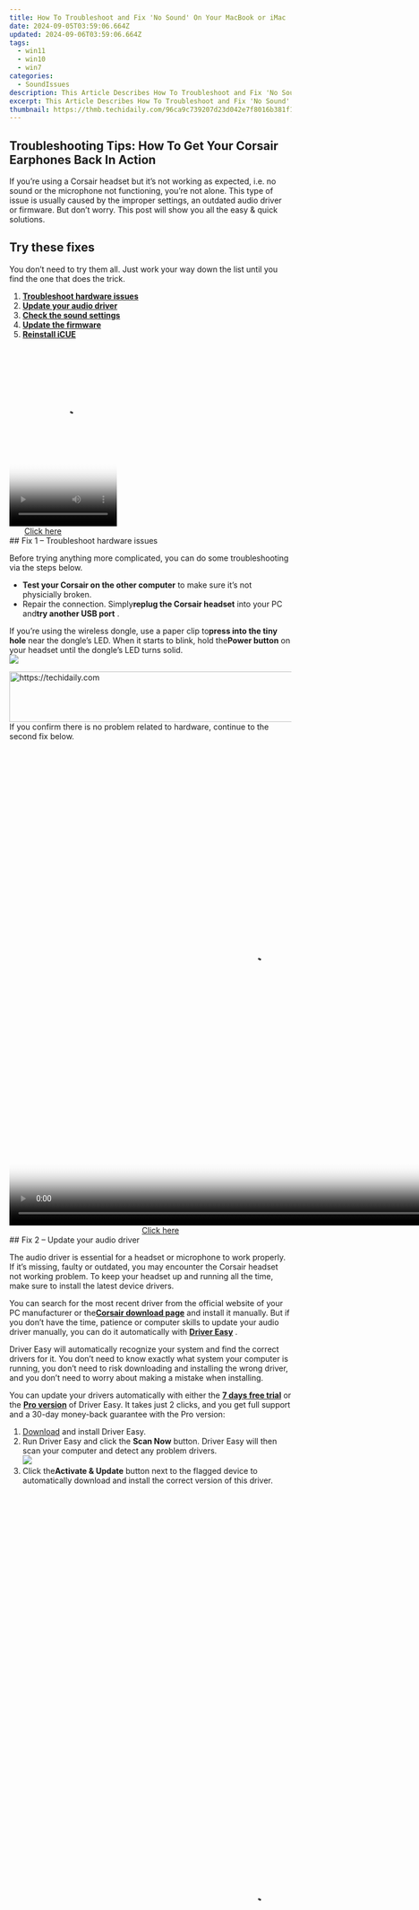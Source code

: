 ```yaml
---
title: How To Troubleshoot and Fix 'No Sound' On Your MacBook or iMac
date: 2024-09-05T03:59:06.664Z
updated: 2024-09-06T03:59:06.664Z
tags:
  - win11
  - win10
  - win7
categories:
  - SoundIssues
description: This Article Describes How To Troubleshoot and Fix 'No Sound' On Your MacBook or iMac
excerpt: This Article Describes How To Troubleshoot and Fix 'No Sound' On Your MacBook or iMac
thumbnail: https://thmb.techidaily.com/96ca9c739207d23d042e7f8016b381f18f2564ff73ddf98034c5d696bcc3f7e9.jpg
---
```


## Troubleshooting Tips: How To Get Your Corsair Earphones Back In Action

If you’re using a Corsair headset but it’s not working as expected, i.e. no sound or the microphone not functioning, you’re not alone. This type of issue is usually caused by the improper settings, an outdated audio driver or firmware. But don’t worry. This post will show you all the easy & quick solutions.

## Try these fixes

 You don’t need to try them all. Just work your way down the list until you find the one that does the trick.

1. **[Troubleshoot hardware issues](https://tools.techidaily.com/drivereasy/download/)**
2. **[Update your audio driver](https://tools.techidaily.com/drivereasy/download/)**
3. **[Check the sound settings](https://tools.techidaily.com/drivereasy/download/)**
4. **[Update the firmware](https://tools.techidaily.com/drivereasy/download/)**
5. **[Reinstall iCUE](https://tools.techidaily.com/drivereasy/download/)**

<!-- affiliate ads begin -->
<span id="1630055">
					<video width="192" height="320" style="cursor:pointer"
           poster="//a.impactradius-go.com/display-clicktoplayimage/1630055.png"
           onclick="if(!this.playClicked){this.play();this.setAttribute('controls',true);this.playClicked=true;}">
	   <source src="//a.impactradius-go.com/display-ad/18460-1630055">
	   <img src="//a.impactradius-go.com/display-clicktoplayimage/1630055.png" style="border: none; height: 100%; width: 100%; object-fit: contain">
	</video>
	<div style="width:120px;text-align:center"><a href="javascript:window.open(decodeURIComponent('https%3A%2F%2Fcaperobbin.sjv.io%2Fc%2F5597632%2F1630055%2F18460'), '_blank');void(0);">Click here</a></div>
</span>
<img height="0" width="0" src="https://imp.pxf.io/i/5597632/1630055/18460" style="position:absolute;visibility:hidden;" border="0" />
<!-- affiliate ads end -->
## Fix 1 – Troubleshoot hardware issues

 Before trying anything more complicated, you can do some troubleshooting via the steps below.

* **Test your Corsair on the other computer** to make sure it’s not physicially broken.
* Repair the connection. Simply**replug the Corsair headset** into your PC and**try another USB port** .  

 If you’re using the wireless dongle, use a paper clip to**press into the tiny hole** near the dongle’s LED. When it starts to blink, hold the**Power button** on your headset until the dongle’s LED turns solid.  
![](https://images.drivereasy.com/wp-content/uploads/2021/04/reset-the-connection-with-dongle.jpg)

<!-- affiliate ads begin -->
<a href="https://aligracehair.sjv.io/c/5597632/1948954/19272" target="_top" id="1948954">
  <img src="//a.impactradius-go.com/display-ad/19272-1948954" border="0" alt="https://techidaily.com" width="728" height="90"/>
</a>
<img height="0" width="0" src="https://aligracehair.sjv.io/i/5597632/1948954/19272" style="position:absolute;visibility:hidden;" border="0" />
<!-- affiliate ads end -->
 If you confirm there is no problem related to hardware, continue to the second fix below.

<!-- affiliate ads begin -->
<span id="1484963">
					<video width="864" height="864" style="cursor:pointer"
           poster="//a.impactradius-go.com/display-clicktoplayimage/1484963.png"
           onclick="if(!this.playClicked){this.play();this.setAttribute('controls',true);this.playClicked=true;}">
	   <source src="//a.impactradius-go.com/display-ad/16446-1484963">
	   <img src="//a.impactradius-go.com/display-clicktoplayimage/1484963.png" style="border: none; height: 100%; width: 100%; object-fit: contain">
	</video>
	<div style="width:540px;text-align:center"><a href="javascript:window.open(decodeURIComponent('https%3A%2F%2Flaganoo.pxf.io%2Fc%2F5597632%2F1484963%2F16446'), '_blank');void(0);">Click here</a></div>
</span>
<img height="0" width="0" src="https://imp.pxf.io/i/5597632/1484963/16446" style="position:absolute;visibility:hidden;" border="0" />
<!-- affiliate ads end -->
## Fix 2 – Update your audio driver

 The audio driver is essential for a headset or microphone to work properly. If it’s missing, faulty or outdated, you may encounter the Corsair headset not working problem. To keep your headset up and running all the time, make sure to install the latest device drivers.

 You can search for the most recent driver from the official website of your PC manufacturer or the[**Corsair download page**](https://www.corsair.com/us/en/downloads) and install it manually. But if you don’t have the time, patience or computer skills to update your audio driver manually, you can do it automatically with **[Driver Easy](https://tools.techidaily.com/drivereasy/download/)**  .

 Driver Easy will automatically recognize your system and find the correct drivers for it. You don’t need to know exactly what system your computer is running, you don’t need to risk downloading and installing the wrong driver, and you don’t need to worry about making a mistake when installing.

 You can update your drivers automatically with either the [**7 days free trial**](https://tools.techidaily.com/drivereasy/download/) or the [**Pro version**](https://tools.techidaily.com/drivereasy/download/) of Driver Easy. It takes just 2 clicks, and you get full support and a 30-day money-back guarantee with the Pro version:

1. [Download](https://tools.techidaily.com/drivereasy/download/) and install Driver Easy.
2. Run Driver Easy and click the **Scan Now** button. Driver Easy will then scan your computer and detect any problem drivers.  
![](https://www.drivereasy.com/wp-content/uploads/2020/10/6_0_scan-now.jpg)
3. Click the**Activate & Update** button next to the flagged device to automatically download and install the correct version of this driver.  
<!-- affiliate ads begin -->
<span id="1424529">
					<video width="864" height="1536" style="cursor:pointer"
           poster="//a.impactradius-go.com/display-clicktoplayimage/1424529.png"
           onclick="if(!this.playClicked){this.play();this.setAttribute('controls',true);this.playClicked=true;}">
	   <source src="//a.impactradius-go.com/display-ad/16446-1424529">
	   <img src="//a.impactradius-go.com/display-clicktoplayimage/1424529.png" style="border: none; height: 100%; width: 100%; object-fit: contain">
	</video>
	<div style="width:540px;text-align:center"><a href="javascript:window.open(decodeURIComponent('https%3A%2F%2Flaganoo.pxf.io%2Fc%2F5597632%2F1424529%2F16446'), '_blank');void(0);">Click here</a></div>
</span>
<img height="0" width="0" src="https://imp.pxf.io/i/5597632/1424529/16446" style="position:absolute;visibility:hidden;" border="0" />
<!-- affiliate ads end -->

 Or click **Update All** to automatically download and install the correct version of all the drivers that are missing or out of date on your system (You’ll need the **[Pro version](https://tools.techidaily.com/drivereasy/download/)**  for this – when you select Update All, you’ll get a prompt to upgrade. If you’re not prepared to purchase the Pro version yet, Driver Easy provides a 7-day trial at no cost, granting access to all Pro features like fast downloads and easy installation. No charges will occur until after your 7-day trial period ends.)  
![](https://www.drivereasy.com/wp-content/uploads/2021/04/CORSAIR-HS60-HAPTIC-Gaming-Headset.png)
4. After updating, restart your computer to take effect.

**The Pro version of Driver Easy** comes with full technical support.  
 If you need assistance, please contact **Driver Easy’s support team** at **[support@drivereasy.com](https://tools.techidaily.com/drivereasy/download/) .**

 Does the driver update get your Corsair headset back to work now? If not, take a look at more fixes below.

<!-- affiliate ads begin -->
<a href="https://appsumo.8odi.net/c/5597632/2130871/7443" target="_top" id="2130871">
  <img src="//a.impactradius-go.com/display-ad/7443-2130871" border="0" alt="https://techidaily.com" width="728" height="90"/>
</a>
<img height="0" width="0" src="https://appsumo.8odi.net/i/5597632/2130871/7443" style="position:absolute;visibility:hidden;" border="0" />
<!-- affiliate ads end -->
## Fix 3 – Check the sound settings

 In most cases, your Corsair headset will be set as default automatically once it’s connected properly. But if you’ve constantly changed between the headsets and speakers, the settings might be messed up. And you’ll need to configure the correct setup manually.

1. In the Windows search box, type**control** and select**Control Panel** .  
![](https://images.drivereasy.com/wp-content/uploads/2021/04/control-panel-0.jpg)
2. Select**Small icons** next to View by and click**Sound** .  
![](https://images.drivereasy.com/wp-content/uploads/2021/04/control-panel-1.jpg)
3. On the**Playback** tab, make sure your Corsair headset is enabled (covered with a green check mark). Then, click it and click**Set Default** .  
<!-- affiliate ads begin -->
<a href="https://dhgate.sjv.io/c/5597632/1186802/12108" target="_top" id="1186802">
  <img src="//a.impactradius-go.com/display-ad/12108-1186802" border="0" alt="https://techidaily.com" width="728" height="90"/>
</a>
<img height="0" width="0" src="https://dhgate.sjv.io/i/5597632/1186802/12108" style="position:absolute;visibility:hidden;" border="0" />
<!-- affiliate ads end -->
![](https://images.drivereasy.com/wp-content/uploads/2021/04/sound-settings-3.jpg)
4. Navigate to the**Recording** tab. Select the Corsair headset microphone and click**Set Default** .  
<!-- affiliate ads begin -->
<a href="https://appsumo.8odi.net/c/5597632/2031472/7443" target="_top" id="2031472">
  <img src="//a.impactradius-go.com/display-ad/7443-2031472" border="0" alt="https://techidaily.com" width="728" height="90"/>
</a>
<img height="0" width="0" src="https://appsumo.8odi.net/i/5597632/2031472/7443" style="position:absolute;visibility:hidden;" border="0" />
<!-- affiliate ads end -->
![](https://images.drivereasy.com/wp-content/uploads/2021/04/sound-settings-4-1.jpg)
5. Click**OK** to save the changes.  
![](https://images.drivereasy.com/wp-content/uploads/2021/04/sound-settings-5.jpg)

<!-- affiliate ads begin -->
<a href="https://aligracehair.sjv.io/c/5597632/1934292/19272" target="_top" id="1934292">
  <img src="//a.impactradius-go.com/display-ad/19272-1934292" border="0" alt="https://techidaily.com" width="728" height="90"/>
</a>
<img height="0" width="0" src="https://aligracehair.sjv.io/i/5597632/1934292/19272" style="position:absolute;visibility:hidden;" border="0" />
<!-- affiliate ads end -->
 Once completed, check if your Corsair headset functions well. If not, try to troubleshoot the firmware.

## Fix 4 – Update the firmware

 A firmware update, which includes performance improvement and bug fixes, is necessary for the proper functioning of devices. If your Corsair headset somehow stops working, try updating the firmware to see if that helps your case.

1. Connect your Corsair headset to the computer.
2. Launch iCUE. If you don’t have one, **[download it](https://www.corsair.com/ww/en/icue)**  .
3. Navigate to the**Settings** tab.  
![](https://images.drivereasy.com/wp-content/uploads/2021/04/5-1-1.jpg)
4. Select your headset first, then check**Force update** and click the**Update** button.  
<!-- affiliate ads begin -->
<a href="https://appsumo.8odi.net/c/5597632/2118315/7443" target="_top" id="2118315">
  <img src="//a.impactradius-go.com/display-ad/7443-2118315" border="0" alt="https://techidaily.com" width="728" height="90"/>
</a>
<img height="0" width="0" src="https://appsumo.8odi.net/i/5597632/2118315/7443" style="position:absolute;visibility:hidden;" border="0" />
<!-- affiliate ads end -->
![](https://images.drivereasy.com/wp-content/uploads/2021/04/firmware-update.jpg)

<!-- affiliate ads begin -->
<a href="https://appsumo.8odi.net/c/5597632/2037359/7443" target="_top" id="2037359">
  <img src="//a.impactradius-go.com/display-ad/7443-2037359" border="0" alt="https://techidaily.com" width="728" height="90"/>
</a>
<img height="0" width="0" src="https://appsumo.8odi.net/i/5597632/2037359/7443" style="position:absolute;visibility:hidden;" border="0" />
<!-- affiliate ads end -->
 Wait for the process to complete and see how your headset works. Still no luck with the firmware update? Don’t worry. Check out the last solution.

## Fix 5 – Reinstall iCUE

 iCUE is a powerful tool that helps you control and customize your Corsair devices ([learn more](https://tools.techidaily.com/drivereasy/download/) ). However, users reported that the latest iCUE update may conflict with the operating system and cause Corsair headset not to work. To fix this, you should reinstall the Corsair audio driver and iCUE as well.

1. On your keyboard, press the**Windows logo** **key** and**R** at the same time to invoke the Run command. Then type**devmgmt.msc** and click**OK** .  
![](https://images.drivereasy.com/wp-content/uploads/2021/04/uninstall-corsair-driver-0.jpg)
2. Double-click**Audio inputs and outputs** to expand the list.  
![](https://images.drivereasy.com/wp-content/uploads/2021/04/uninstall-corsair-driver-1.jpg)
3. Right-click your**Corsair device** and select**Uninstall device** . Make sure you’ve uninstalled the driver for both headset earphone and microphone.  
![](https://images.drivereasy.com/wp-content/uploads/2021/04/uninstall-corsair-driver-2.jpg)
4. Click**Uninstall** to confirm.  
![](https://images.drivereasy.com/wp-content/uploads/2021/04/uninstall-corsair-driver-3.jpg)
5. Unplug the headset and restart your computer.
6. On your keyboard, press the**Windows logo key** and**R** to open the Run command. Type**appwiz.cpl** in the text field and click**OK** .  
![](https://images.drivereasy.com/wp-content/uploads/2021/04/uninstall-corsair-driver-4.jpg)
7. Select**iCUE** and click**Uninstall** .  
<!-- affiliate ads begin -->
<a href="https://appsumo.8odi.net/c/5597632/2137380/7443" target="_top" id="2137380">
  <img src="//a.impactradius-go.com/display-ad/7443-2137380" border="0" alt="https://techidaily.com" width="728" height="90"/>
</a>
<img height="0" width="0" src="https://appsumo.8odi.net/i/5597632/2137380/7443" style="position:absolute;visibility:hidden;" border="0" />
<!-- affiliate ads end -->
![](https://images.drivereasy.com/wp-content/uploads/2021/04/uninstall-corsair-driver-5.jpg)
8. Click**Yes** .  
![](https://images.drivereasy.com/wp-content/uploads/2021/04/uninstall-corsair-driver-6.jpg)
9. Restart the computer and[download](https://www.corsair.com/ww/en/icue) the latest version of iCUE and install it.
10. Launch iCUE. Then replug your Corsair headset into the computer.

 After performing the whole reinstallation process as above, you should find the headset returns to normal.

---

 Hopefully this post helped you with the Corsair headset not working problem. If you have further questions or suggestions, please feel free to leave a comment below.

* [Corsair](https://tools.techidaily.com/drivereasy/download/)
* [headset](https://tools.techidaily.com/drivereasy/download/)
* [sound problem](https://tools.techidaily.com/drivereasy/download/)

<ins class="adsbygoogle"
     style="display:block"
     data-ad-format="autorelaxed"
     data-ad-client="ca-pub-7571918770474297"
     data-ad-slot="1223367746"></ins>



<ins class="adsbygoogle"
     style="display:block"
     data-ad-client="ca-pub-7571918770474297"
     data-ad-slot="8358498916"
     data-ad-format="auto"
     data-full-width-responsive="true"></ins>

<span class="atpl-alsoreadstyle">Also read:</span>
<div><ul>
<li><a href="https://screen-recording.techidaily.com/new-essential-skype-call-recording-tactics-for-pcsmacs-for-2024/"><u>[New] Essential Skype Call Recording Tactics for PCs/Macs for 2024</u></a></li>
<li><a href="https://sound-issues.techidaily.com/solved-phasmophobia-voice-chat-not-working/"><u>[SOLVED] Phasmophobia Voice Chat Not Working</u></a></li>
<li><a href="https://twitter-videos.techidaily.com/2024-approved-navigating-facebook-sharing-twitter-video-integration/"><u>2024 Approved  Navigating Facebook Sharing  Twitter Video Integration</u></a></li>
<li><a href="https://some-approaches.techidaily.com/2024-approved-unlocking-superior-communication-optimal-use-of-zoom-in-skype-sessions/"><u>2024 Approved  Unlocking Superior Communication  Optimal Use of ZOOM in Skype Sessions</u></a></li>
<li><a href="https://sound-issues.techidaily.com/back-4-blood-resolved-troubleshooting-guide-for-fixing-voice-chat-issues/"><u>Back 4 Blood: Resolved - Troubleshooting Guide for Fixing Voice Chat Issues</u></a></li>
<li><a href="https://sound-issues.techidaily.com/banish-your-bluetooth-headphones-latency-with-simple-solutions/"><u>Banish Your Bluetooth Headphones' Latency with Simple Solutions!</u></a></li>
<li><a href="https://sound-issues.techidaily.com/diagnosing-and-repairing-silent-calls-in-your-computers-zoom-application/"><u>Diagnosing and Repairing Silent Calls in Your Computer's Zoom Application</u></a></li>
<li><a href="https://sound-issues.techidaily.com/diagnosing-and-solving-common-problems-with-the-logitech-g733-microphone/"><u>Diagnosing and Solving Common Problems with the Logitech G733 Microphone</u></a></li>
<li><a href="https://sound-issues.techidaily.com/diy-repair-getting-your-turtle-beach-microphone-up-and-running-again/"><u>DIY Repair: Getting Your Turtle Beach Microphone Up and Running Again</u></a></li>
<li><a href="https://sound-issues.techidaily.com/echoes-returned-resolving-no-sound-problems-on-pc-while-playing-borderlands-3/"><u>Echoes Returned: Resolving No-Sound Problems on PC While Playing Borderlands 3</u></a></li>
<li><a href="https://sound-issues.techidaily.com/effective-solutions-for-dealing-with-a-malfunctioning-mic-on-your-arctis-7-by-steelseries/"><u>Effective Solutions for Dealing with a Malfunctioning Mic on Your Arctis 7 by SteelSeries</u></a></li>
<li><a href="https://sound-issues.techidaily.com/end-your-listening-discomfort-eliminate-headphone-static-now/"><u>End Your Listening Discomfort - Eliminate Headphone Static Now!</u></a></li>
<li><a href="https://sound-issues.techidaily.com/essential-troubleshooting-techniques-for-the-sennheiser-game-one-microphone-problems/"><u>Essential Troubleshooting Techniques for the Sennheiser Game One Microphone Problems</u></a></li>
<li><a href="https://sound-issues.techidaily.com/expert-advice-resolving-wow-microphone-voice-chat-malfunctions-easily/"><u>Expert Advice: Resolving WoW Microphone Voice Chat Malfunctions Easily</u></a></li>
<li><a href="https://sound-issues.techidaily.com/fixing-the-issue-how-to-get-your-headphones-functional-again-on-windows-10/"><u>Fixing the Issue: How To Get Your Headphones Functional Again On Windows 10</u></a></li>
<li><a href="https://win-dash.techidaily.com/get-updated-nvidia-rtx-3080-ti-graphics-card-drivers-for-win-1087-systems/"><u>Get Updated NVIDIA RTX 3080 Ti Graphics Card Drivers for Win 10/8/7 Systems</u></a></li>
<li><a href="https://sound-issues.techidaily.com/get-your-laptops-audio-jack-up-and-running-expert-advice-for-a-quick-fix/"><u>Get Your Laptop's Audio Jack Up and Running: Expert Advice for a Quick Fix</u></a></li>
<li><a href="https://easy-unlock-android.techidaily.com/how-to-bypass-android-lock-screen-using-emergency-call-on-oneplus-11-5g-by-drfone-android/"><u>How to Bypass Android Lock Screen Using Emergency Call On OnePlus 11 5G?</u></a></li>
<li><a href="https://facebook-video-content.techidaily.com/how-to-fix-live-video-interrupted-on-facebook-for-2024/"><u>How to Fix Live Video Interrupted on Facebook for 2024</u></a></li>
<li><a href="https://howto.techidaily.com/how-to-restore-a-bricked-honor-play-7t-back-to-operation-drfone-by-drfone-fix-android-problems-fix-android-problems/"><u>How To Restore a Bricked Honor Play 7T Back to Operation | Dr.fone</u></a></li>
<li><a href="https://sound-issues.techidaily.com/how-to-troubleshoot-unrecognized-speaker-or-headphone-connections-on-windows-11-8-and-7/"><u>How to Troubleshoot Unrecognized Speaker or Headphone Connections on Windows 11, 8 & 7</u></a></li>
<li><a href="https://fox-access.techidaily.com/in-2024-best-desktop-computers/"><u>In 2024, Best Desktop Computers</u></a></li>
<li><a href="https://sound-issues.techidaily.com/no-more-silence-fixing-the-voice-chat-glitches-on-call-of-dutys-latest-game/"><u>No More Silence: Fixing the Voice Chat Glitches on Call of Duty's Latest Game</u></a></li>
<li><a href="https://sound-issues.techidaily.com/overcoming-hyperx-cloud-mic-problems-a-step-by-step-guide/"><u>Overcoming HyperX Cloud Mic Problems: A Step-by-Step Guide</u></a></li>
<li><a href="https://data-safeguard.techidaily.com/proven-methods-with-top-tier-tools-for-reviving-corrupt-image-files/"><u>Proven Methods with Top-Tier Tools for Reviving Corrupt Image Files</u></a></li>
<li><a href="https://sound-issues.techidaily.com/quick-fix-guide-to-restoring-sound-on-the-astro-a50-wireless-system/"><u>Quick Fix Guide to Restoring Sound on the Astro A50 Wireless System</u></a></li>
<li><a href="https://sound-issues.techidaily.com/realtek-hd-audio-troubleshooting-a-comprehensive-solution-for-startup-issues/"><u>Realtek HD Audio Troubleshooting - A Comprehensive Solution for Startup Issues</u></a></li>
<li><a href="https://sound-issues.techidaily.com/resolving-issues-with-initiating-dolby-audio-driver-on-windows-10/"><u>Resolving Issues with Initiating Dolby Audio Driver on Windows 10</u></a></li>
<li><a href="https://sound-issues.techidaily.com/revive-your-discord-voice-chat-solving-the-push-to-talk-malfunction/"><u>Revive Your Discord Voice Chat: Solving the Push-To-Talk Malfunction</u></a></li>
<li><a href="https://sound-issues.techidaily.com/reviving-your-mic-for-effective-zoom-communications-on-microsofts-latest-operating-systems/"><u>Reviving Your Mic for Effective Zoom Communications on Microsoft's Latest Operating Systems</u></a></li>
<li><a href="https://sound-issues.techidaily.com/silent-battles-uncovering-the-reasons-behind-muted-apex-legends-audio-problems/"><u>Silent Battles: Uncovering the Reasons Behind Muted Apex Legends Audio Problems</u></a></li>
<li><a href="https://sound-issues.techidaily.com/solved-trouble-with-your-corsair-gaming-headset-now-working/"><u>Solved! Trouble with Your Corsair Gaming Headset - Now Working</u></a></li>
<li><a href="https://sound-issues.techidaily.com/solving-cod-vanguard-when-voice-chat-goes-silent-again/"><u>Solving Cod: Vanguard - When Voice Chat Goes Silent Again</u></a></li>
<li><a href="https://sound-issues.techidaily.com/solving-the-problem-of-missing-audio-in-zoom-meetings-a-guide-for-pc-users/"><u>Solving the Problem of Missing Audio in Zoom Meetings: A Guide for PC Users</u></a></li>
<li><a href="https://sound-issues.techidaily.com/solving-voice-issues-a-guide-to-restoring-audio-in-your-discord-calls/"><u>Solving Voice Issues: A Guide to Restoring Audio in Your Discord Calls</u></a></li>
<li><a href="https://sound-issues.techidaily.com/solving-your-audio-dropping-problems-in-windows-11-a-step-by-step-guide/"><u>Solving Your Audio Dropping Problems in Windows 11: A Step-by-Step Guide</u></a></li>
<li><a href="https://sound-issues.techidaily.com/step-by-step-guide-resolving-dell-speaker-issues-on-windows-7-pcs/"><u>Step-by-Step Guide: Resolving Dell Speaker Issues on Windows 7 PCs</u></a></li>
<li><a href="https://sound-issues.techidaily.com/step-by-step-guide-resolving-unknown-speaker-configuration-in-windows-10/"><u>Step-by-Step Guide: Resolving Unknown Speaker Configuration in Windows 10</u></a></li>
<li><a href="https://sound-issues.techidaily.com/step-by-step-repair-why-isnt-my-corsair-void-mic-functioning/"><u>Step-by-Step Repair: Why Isn't My Corsair Void Mic Functioning?</u></a></li>
<li><a href="https://sound-issues.techidaily.com/step-by-step-resolution-for-laptops-with-no-sound-output/"><u>Step-by-Step Resolution for Laptops with No Sound Output</u></a></li>
<li><a href="https://sound-issues.techidaily.com/step-by-step-tutorial-eliminate-echo-problems-on-your-discord-app-for-windows/"><u>Step-by-Step Tutorial: Eliminate Echo Problems on Your Discord App for Windows</u></a></li>
<li><a href="https://sound-issues.techidaily.com/trouble-with-your-razer-man-o-war-mic-heres-how-to-fix-it/"><u>Trouble with Your Razer Man O' War Mic? Here’s How to Fix It!</u></a></li>
<li><a href="https://sound-issues.techidaily.com/troubleshooting-and-starting-dolby-digital-audio-drivers-in-windows-10/"><u>Troubleshooting and Starting Dolby Digital Audio Drivers in Windows 10</u></a></li>
<li><a href="https://sound-issues.techidaily.com/troubleshooting-continuous-sound-issues-in-windows-11-a-step-by-step-guide/"><u>Troubleshooting Continuous Sound Issues in Windows 11: A Step-by-Step Guide</u></a></li>
<li><a href="https://sound-issues.techidaily.com/troubleshooting-guide-how-to-resolve-blue-yeti-microphone-issues-when-unrecognized/"><u>Troubleshooting Guide: How to Resolve Blue Yeti Microphone Issues When Unrecognized</u></a></li>
<li><a href="https://sound-issues.techidaily.com/troubleshooting-lenovo-pcs-audio-troubles-expert-solutions-for-restoring-sounds/"><u>Troubleshooting Lenovo PC's Audio Troubles: Expert Solutions for Restoring Sounds</u></a></li>
<li><a href="https://sound-issues.techidaily.com/1723016681243-troubleshooting-your-windows-media-players-missing-audio-solved/"><u>Troubleshooting Your Windows Media Player's Missing Audio – Solved</u></a></li>
<li><a href="https://buynow-help.techidaily.com/ultimate-list-8-most-popular-mobile-games-today/"><u>Ultimate List: 8 Most Popular Mobile Games Today</u></a></li>
<li><a href="https://sound-issues.techidaily.com/1723016449238-windows-10-sound-not-working-heres-how-you-can-fix-it/"><u>Windows 10 Sound Not Working? Here's How You Can Fix It!</u></a></li>
</ul></div>
